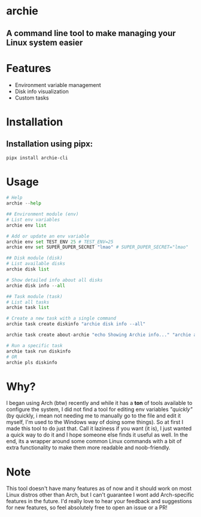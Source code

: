 # archie
## A command line tool to make managing your Linux system easier

# Features
- Environment variable management
- Disk info visualization
- Custom tasks

# Installation
## Installation using pipx:
```bash
pipx install archie-cli
```

# Usage
```python
# Help
archie --help

## Environment module (env)
# List env variables
archie env list

# Add or update an env variable
archie env set TEST_ENV 25 # TEST_ENV=25
archie env set SUPER_DUPER_SECRET "lmao" # SUPER_DUPER_SECRET="lmao"

## Disk module (disk)
# List available disks
archie disk list

# Show detailed info about all disks
archie disk info --all

## Task module (task)
# List all tasks
archie task list

# Create a new task with a single command
archie task create diskinfo "archie disk info --all"

archie task create about-archie "echo Showing Archie info..." "archie about"

# Run a specific task
archie task run diskinfo 
# OR
archie pls diskinfo

```

# Why?
I began using Arch (btw) recently and while it has a **ton** of tools available to configure the system, I did not find a tool for editing env variables *"quickly"* (by quickly, i mean not needing me to manually go to the file and edit it myself, I'm used to the Windows way of doing some things). So at first I made this tool to do just that. Call it laziness if you want (it is), I just wanted a quick way to do it and I hope someone else finds it useful as well. In the end, its a wrapper around some common Linux commands with a bit of extra functionality to make them more readable and noob-friendly.

# Note
This tool doesn't have many features as of now and it should work on most Linux distros other than Arch, but I can't guarantee I wont add Arch-specific features in the future.
I'd really love to hear your feedback and suggestions for new features, so feel absolutely free to open an issue or a PR!

